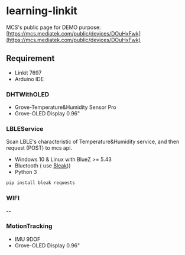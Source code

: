 # learning-linkit

MCS's public page for DEMO purpose: [https://mcs.mediatek.com/public/devices/DOuHxFwk](https://mcs.mediatek.com/public/devices/DOuHxFwk)

## Requirement
* Linkit 7697
* Arduino IDE
### DHTWithOLED
* Grove-Temperature&Humidity Sensor Pro
* Grove-OLED Display 0.96"
### LBLEService
Scan LBLE's characteristic of Temperature&Humidity service, and then request (POST)  to mcs api.
* Windows 10 & Linux with BlueZ >= 5.43
* Bluetooth ( use [Bleak](https://bleak.readthedocs.io)))
* Python 3
```sh
pip install bleak requests
```
### WIFI
--
### MotionTracking
* IMU 9DOF
* Grove-OLED Display 0.96"
